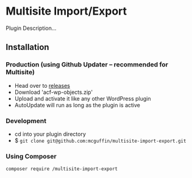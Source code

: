 Multisite Import&#x2F;Export
===============

Plugin Description...


Installation
------------

### Production (using Github Updater – recommended for Multisite)
 - Head over to [releases](../../releases)
 - Download 'acf-wp-objects.zip'
 - Upload and activate it like any other WordPress plugin
 - AutoUpdate will run as long as the plugin is active

### Development
 - cd into your plugin directory
 - $ `git clone git@github.com:mcguffin/multisite-import-export.git`

### Using Composer
```
composer require /multisite-import-export
```
